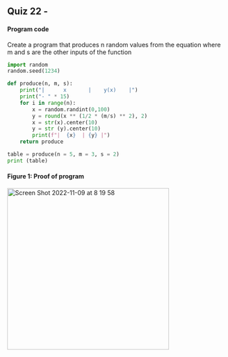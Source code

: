 ## Quiz 22 - 
#### Program code
Create a program that produces n random values from the equation where m and s are the other inputs of the function

```.py
import random
random.seed(1234)

def produce(n, m, s):
    print("|      x       |    y(x)    |")
    print("- " * 15)
    for i in range(n):
        x = random.randint(0,100)
        y = round(x ** (1/2 * (m/s) ** 2), 2)
        x = str(x).center(10)
        y = str (y).center(10)
        print(f"|  {x}  | {y} |")
    return produce

table = produce(n = 5, m = 3, s = 2)
print (table)
```

#### Figure 1: Proof of program
<img width="372" alt="Screen Shot 2022-11-09 at 8 19 58" src="https://user-images.githubusercontent.com/105724334/200697055-93f2dffc-a506-4088-b778-6e702012433c.png">
